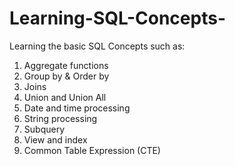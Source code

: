 # Learning-SQL-Concepts-
Learning the basic SQL Concepts such as: 

1. Aggregate functions 
2. Group by & Order by
3. Joins 
4. Union and Union All
5. Date and time processing 
6. String processing
7. Subquery 
8. View and index
9. Common Table Expression (CTE)
